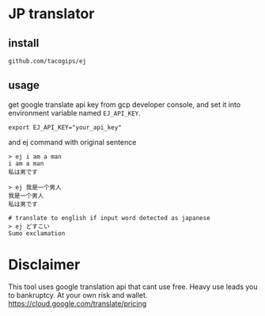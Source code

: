 # JP translator

## install
```
github.com/tacogips/ej
```

## usage

get google translate api key from gcp developer console,
and set it into environment variable named `EJ_API_KEY`.

```
export EJ_API_KEY="your_api_key"
```

and ej command with original sentence

```
> ej i am a man
i am a man
私は男です

> ej 我是一个男人
我是一个男人
私は男です

# translate to english if input word detected as japanese
> ej どすこい
Sumo exclamation
```

# Disclaimer
This tool uses google translation api that cant use free.
Heavy use leads you to bankruptcy.
At your own risk and wallet.
https://cloud.google.com/translate/pricing
